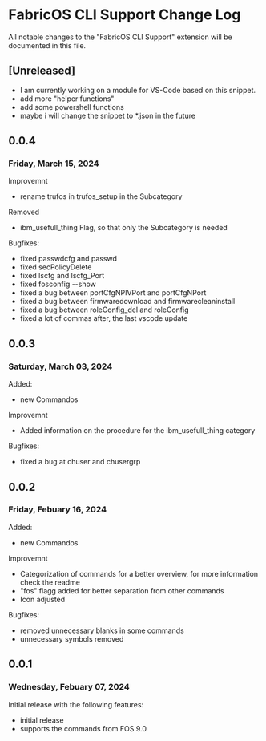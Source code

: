 # FabricOS CLI Support Change Log

All notable changes to the "FabricOS CLI Support" extension will be documented in this file.


## [Unreleased]
* I am currently working on a module for VS-Code based on this snippet.
* add more "helper functions"
* add some powershell functions
* maybe i will change the snippet to *.json in the future

## 0.0.4
### Friday, March 15, 2024
Improvemnt
* rename trufos in trufos_setup in the Subcategory

Removed 
* ibm_usefull_thing Flag, so that only the Subcategory is needed

Bugfixes:
* fixed passwdcfg and passwd
* fixed secPolicyDelete 
* fixed lscfg and lscfg_Port
* fixed fosconfig --show
* fixed a bug between portCfgNPIVPort and portCfgNPort
* fixed a bug between firmwaredownload and firmwarecleaninstall
* fixed a bug between roleConfig_del and roleConfig
* fixed a lot of commas after, the last vscode update

## 0.0.3
### Saturday, March 03, 2024
Added:
* new Commandos 

Improvemnt 
* Added information on the procedure for the ibm_usefull_thing category

Bugfixes:
* fixed a bug at chuser and chusergrp 


## 0.0.2
### Friday, Febuary 16, 2024
Added:
* new Commandos 

Improvemnt 
* Categorization of commands for a better overview, for more information check the readme
* "fos" flagg added for better separation from other commands
* Icon adjusted

Bugfixes:
* removed unnecessary blanks in some commands
* unnecessary symbols removed


## 0.0.1
### Wednesday, Febuary 07, 2024

Initial release with the following features:

* initial release
* supports the commands from FOS 9.0 
